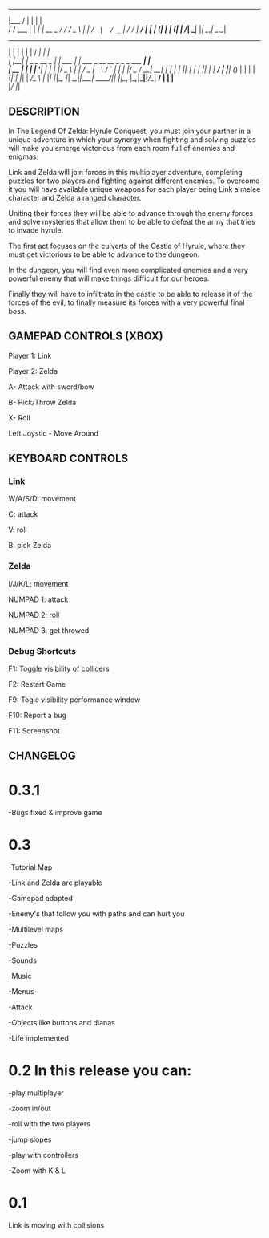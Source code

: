   ______         _       _    
 |___  /        | |     | |       
    / /    ___  | |   __| |    __ _ 
   / /    / _ \ | |  / _` |  / _` | 
  / /__  |  __/ | | | (_| | | (_| | 
 /_____|  \___| |_|  \__,_|  \__,_|
 
  _    _                  _         _____                                  _    
 | |  | |                | |       / ____|                                | |  
 | |__| |_   _ _ __ _   _| | ___  | |     ___  _ __   __ _ _   _  ___  ___| |_  
 |  __  | | | | '__| | | | |/ _ \ | |    / _ \| '_ \ / _` | | | |/ _ \/ __| __| 
 | |  | | |_| | |  | |_| | |  __/ | |___| (_) | | | | (_| | |_| |  __/\__ \ |_ 
 |_|  |_|\__, |_|   \__,_|_|\___|  \_____\___/|_| |_|\__, |\__,_|\___||___/\__|
          __/ |                                         | |               
         |___/                                          |_|  
         
        
        
 
 ## DESCRIPTION
 In The Legend Of Zelda: Hyrule Conquest, you must join your partner in a unique adventure in which your synergy when fighting and solving puzzles will make you emerge victorious from each room full of enemies and enigmas.

Link and Zelda will join forces in this multiplayer adventure, completing puzzles for two players and fighting against different enemies. To overcome it you will have available unique weapons for each player being Link a melee character and Zelda a ranged character.

Uniting their forces they will be able to advance through the enemy forces and solve mysteries that allow them to be able to defeat the army that tries to invade hyrule.

The first act focuses on the culverts of the Castle of Hyrule, where they must get victorious to be able to advance to the dungeon.

In the dungeon, you will find even more complicated enemies and a very powerful enemy that will make things difficult for our heroes.

Finally they will have to infiltrate in the castle to be able to release it of the forces of the evil, to finally measure its forces with a very powerful final boss.

 ## GAMEPAD CONTROLS (XBOX)
 
 Player 1: Link
 
 Player 2: Zelda
 
 A- Attack with sword/bow
 
 B- Pick/Throw Zelda
 
 X- Roll
 
 Left Joystic  - Move Around
 
 ## KEYBOARD CONTROLS
 
 ### Link
 
 W/A/S/D: movement
 
 C: attack
 
 V: roll
 
 B: pick Zelda
 
 ### Zelda
 
 I/J/K/L: movement
 
 NUMPAD 1: attack
 
 NUMPAD 2: roll
 
 NUMPAD 3: get throwed
 
 ### Debug Shortcuts
 F1: Toggle visibility of colliders
  
 F2: Restart Game
 
 F9: Togle visibility performance window
 
 F10: Report a bug
 
 F11: Screenshot
 
 
 ## CHANGELOG
 
 
 # 0.3.1
 
 -Bugs fixed & improve game

 
# 0.3

-Tutorial Map

-Link and Zelda are playable

-Gamepad adapted

-Enemy's that follow you with paths and can hurt you

-Multilevel maps

-Puzzles

-Sounds

-Music

-Menus

-Attack

-Objects like buttons and dianas

-Life implemented


 # 0.2 In this release you can:
 
-play multiplayer

-zoom in/out

-roll with the two players

-jump slopes

-play with controllers

-Zoom with K & L

 
 # 0.1
 Link is moving with collisions
 
